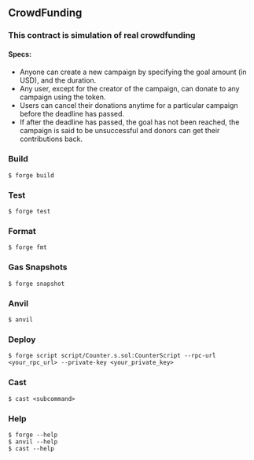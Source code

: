 ## CrowdFunding

### This contract is simulation of real crowdfunding

#### Specs:

- Anyone can create a new campaign by specifying the goal amount (in USD), and the duration.
- Any user, except for the creator of the campaign, can donate to any campaign using the token.
- Users can cancel their donations anytime for a particular campaign before the deadline has passed.
- If after the deadline has passed, the goal has not been reached, the campaign is said to be unsuccessful and donors can get their contributions back.

### Build

```shell
$ forge build
```

### Test

```shell
$ forge test
```

### Format

```shell
$ forge fmt
```

### Gas Snapshots

```shell
$ forge snapshot
```

### Anvil

```shell
$ anvil
```

### Deploy

```shell
$ forge script script/Counter.s.sol:CounterScript --rpc-url <your_rpc_url> --private-key <your_private_key>
```

### Cast

```shell
$ cast <subcommand>
```

### Help

```shell
$ forge --help
$ anvil --help
$ cast --help
```
